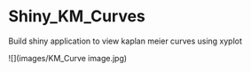 # Shiny_KM_Curves
Build shiny application to view kaplan meier curves using xyplot

![](images/KM_Curve image.jpg)
